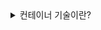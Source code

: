 <details>
<summary>컨테이너 기술이란?</summary>
<div markdown="2">

### 컨테이너 기술
- 컨테이너는 애플리케이션을 언제든 실행 가능하도록 필요한 모든 요소들을 하나의 런타임 환경으로 패키징한 논리적 공간
    - Docker에서 Dockerfile을 사용해서 빌드한 이미지
- 애플리케이션과 종속 항목을 하나로 묶어 실행하게 해주는 운영 시스템을 가상화한 경량의 격리된 프로세스
    - MicroVM이라고도 함
    - OS 수준의 가상화 제공
    - stateless : 다른 컨테이너에 영량을 주지 않는 독립성을 가짐
- 로컬이나 온프레미스, 클라우드에서 언제든지 빠르고 효율적으로 배포 가능 및 높은 확장성을 가지고 있다.
- 서버 구성, OS 설치, 네트워크, 개발 도구 구성과 같은 반복적이고 불편한 작업에 시간을 낭비하지 않고 개발자는 애플리케이션 개발 그 자체에 집중할 수 있다.
    - 개발, 테스트, 운영을 모두 같은 환경에서 실현할 수 있다.
    -  Snowflake: 눈송이 서버
       - 개발, 테스트, 운영 서버가 모두 조금씩 다른 서버를 의미

   
### 컨테이너 특징
- 개발한 최소한의 이미지를 통해 실행되므로 경량
    - 컨테이너 이미지 생성의 Best Practice 중 하나는 이미지 경량화
        - MSA에 적합하다.
- 언제든 프로세스 수준의 속도로 빠르게 실행 가능하며 한번에 여러 개의 컨테이너를 동시에 실행 가능
    - 컨테이너 오케스트레이션
    - Docker에서는 docker compose를 통해 구현
- 개인, 온프레미스, 클라우드 환경이든 어떤 OS, 어떤 환경에서도 동작 가능한 이식성을 가지고 있다.
- 컨테이너 자체의 환경에 대한 관리만 요구되므로 지속적인 서버관리 비용을 절감할 수 있다.
    - 애플리케이션에 포인트를 잡아 관리
    - 플랫폼에 집중할 수 있다.
- 개발팀과 운영팀의 업무 분리로 각자의 업무와 세분화된 관리에 집중할 수 있다.
    - DevOps Workflow 구성에 최적
    - 운영팀 : 개발팀에서 원하는 이미지를 빌드, 인프라 제공, 개발팀의 이미지를 관리, CICD
    - 개발팀 : 운영팀에서 제공하는 인프라에 소스를 올림.

### 컨테이너 사례

- 대규모 애플리케이션 서비스, 여러 기업의 다양한 애플리케이션 환경, 모바일 앱 서비스
    - 구글 웹, 앱 서비스
        - 일주일에 업다운하는 컨테이너 수가 20억개 정도
    - 에어비앤비 추천 서비스
    - 넷플릭스 추천 서비스
    - 당근마켓 딥러닝 기반 추천 서비스
    - 엔씨소프트 게임 서비스
    - 삼성전자 헬스 케이 서비스
    - 타다 배차 서비스
    - 토스 금융 서비스

### 컨테이너 타입

- 컨테이너 패키징 메커니즘
    - 시스템
    - 애플리케이션
    - 라우터
- 시스템 or OS 컨테이너
    - 호스트 OS 위에 Ubuntu와 같은 배포판 리눅스 이미지를 통해 배포되는 컨테이너
    - 또다른 VM 형태이며 내부에 다양한 애플리케이션 및 라이브러리 도구를 설치, 실행 가능
    - LXC, LXD, OpenVZ, Linux VServer, BSD Jails
- 애플리케이션 컨테이너
    - Docker 컨테이너의 주요 목적
    - 단일 애플리케이션 실행을 위해 해당 서비스를 패키징하고 실행하도록 설계
        - 일반적인 OS의 경우 PID 1는 SystemD 프로세스이지만 애플리케이션 컨테이너의 경우 대상 서비스를 의미한다.
        - nginx 컨테이너의 PID 1은 nginx이다.
    - 3-tier 애플리케이션 같은 경우 각 tier(frontend-backend-DB)를 개별 컨테이너로 실행하여 연결
    - Docker container Runtime, Rocker

### Docker

- 여러 계층의 애플리케이션를 컨테이너로 분리, 연결하여 실행하는 MSA 아키텍처 프로젝트에 유용
    - 각 컨테이너를 API를 사용해서 연결
- 애플리케이션의 인프라를 이미지로 제공
    - Public or Private하게 공유 가능
    - Github과 유사한 방식(open share)의 Docker Hub에서 제공
        - AWS ECR, GCP GCR에서도 같은 기능 제공
- 제공된 이미지를 기반으로 애플리케이션 서비스를 제공 및 컨테이너화 가능
    1. 애플리케이션 인프라 구성 - Dockerfile
    2. 애플리케이션 패키징 - Docker Image
    3. 이미지 공유 - Docker Hub
    4. 애플리케이션 배포 - Docker Container

</details>